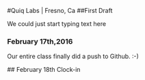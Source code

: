 #Quiq Labs | Fresno, Ca
##First Draft
<p>We could just start typing text here </p>

### February 17th,2016
<p>Our entire class finally did a push to Github. :-)</p> 
## February 18th Clock-in